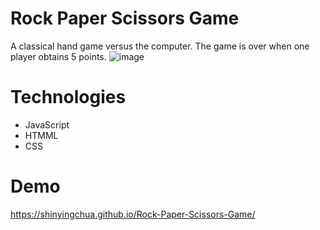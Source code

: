 # Rock Paper Scissors Game
A classical hand game versus the computer. The game is over when one player obtains 5 points.
![image](https://user-images.githubusercontent.com/101923627/228139410-7f4d875f-78e3-4a3c-b9cf-55c9d6a70896.png)

# Technologies
- JavaScript
- HTMML
- CSS

# Demo
https://shinyingchua.github.io/Rock-Paper-Scissors-Game/
